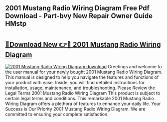 ## 2001 Mustang Radio Wiring Diagram Free Pdf Download - Part-bvy New Repair Owner Guide HMstp

# <h2><a href="http://dfrhis6.blite.top/?on=2001+Mustang+Radio+Wiring+Diagram">🔗Download New 👉🔴 2001 Mustang Radio Wiring Diagram</a></h2>

[![2001 Mustang Radio Wiring Diagram download](https://i.imgur.com/lujVjoI.png)](http://dfrhis6.blite.top/?on=2001+Mustang+Radio+Wiring+Diagram)
Greetings and welcome to the user manual for your newly bought 2001 Mustang Radio Wiring Diagram. This manual is designed to help you navigate the features and functions of your product with ease. Inside, you will find detailed instructions for installation, usage, maintenance, and troubleshooting. Please Review the Legal Terms 2001 Mustang Radio Wiring Diagram This product is subject to certain legal terms and conditions. This remarkable 2001 Mustang Radio Wiring Diagram offers a plethora of features to enhance your daily life. Your Success is Our Priority 2001 Mustang Radio Wiring Diagram. We are committed to ensuring your complete satisfaction.
